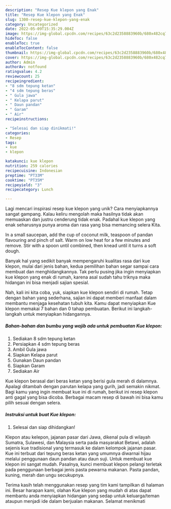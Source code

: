 ```yaml
---
description: "Resep Kue klepon yang Enak"
title: "Resep Kue klepon yang Enak"
slug: 1300-resep-kue-klepon-yang-enak
category: Uncategorized
date: 2022-05-09T15:35:29.004Z
image: https://img-global.cpcdn.com/recipes/63c2d2358883960b/680x482cq70/kue-klepon-foto-resep-utama.jpg
hideToc: false
enableToc: true
enableTocContent: false
thumbnail: https://img-global.cpcdn.com/recipes/63c2d2358883960b/680x482cq70/kue-klepon-foto-resep-utama.jpg
cover: https://img-global.cpcdn.com/recipes/63c2d2358883960b/680x482cq70/kue-klepon-foto-resep-utama.jpg
author: Admin
authorAv: notfound
ratingvalue: 4.2
reviewcount: 25
recipeingredient:
- "8 sdm tepung ketan"
- "4 sdm tepung beras"
- " Gula jawa"
- " Kelapa parut"
- " Daun pandan"
- " Garam"
- " Air"
recipeinstructions:

- "Selesai dan siap dinikmati!"
categories:
- Resep
tags:
- kue
- klepon

katakunci: kue klepon 
nutrition: 259 calories
recipecuisine: Indonesian
preptime: "PT33M"
cooktime: "PT35M"
recipeyield: "3"
recipecategory: Lunch

---
```





Lagi mencari inspirasi resep kue klepon yang unik? Cara menyiapkannya sangat gampang. Kalau keliru mengolah maka hasilnya tidak akan memuaskan dan justru cenderung tidak enak. Padahal kue klepon yang enak seharusnya punya aroma dan rasa yang bisa memancing selera Kita.





In a small saucepan, add the cup of coconut milk, teaspoon of pandan flavouring and pinch of salt. Warm on low heat for a few minutes and remove. Stir with a spoon until combined, then knead until it turns a soft dough.

Banyak hal yang sedikit banyak mempengaruhi kualitas rasa dari kue klepon, mulai dari jenis bahan, kedua pemilihan bahan segar sampai cara membuat dan menghidangkannya. Tak perlu pusing jika ingin menyiapkan kue klepon yang enak di rumah, karena asal sudah tahu triknya maka hidangan ini bisa menjadi sajian spesial.






Nah, kali ini kita coba, yuk, siapkan kue klepon sendiri di rumah. Tetap dengan bahan yang sederhana, sajian ini dapat memberi manfaat dalam membantu menjaga kesehatan tubuh kita. Kamu dapat menyiapkan Kue klepon memakai 7 bahan dan 0 tahap pembuatan. Berikut ini langkah-langkah untuk menyiapkan hidangannya.

<!--inarticleads1-->

##### Bahan-bahan dan bumbu yang wajib ada untuk pembuatan Kue klepon:

1. Sediakan 8 sdm tepung ketan
1. Persiapkan 4 sdm tepung beras
1. Ambil  Gula jawa
1. Siapkan  Kelapa parut
1. Gunakan  Daun pandan
1. Siapkan  Garam
1. Sediakan  Air


Kue klepon berasal dari beras ketan yang berisi gula merah di dalamnya. Apalagi ditambah dengan parutan kelapa yang gurih, jadi semakin nikmat. Bagi kamu yang ingin membuat kue ini di rumah, berikut ini resep klepon anti gagal yang bisa dicoba. Berbagai macam resep di bawah ini bisa kamu pilih sesuai dengan selera. 

<!--inarticleads2-->

##### Instruksi untuk buat Kue klepon:


1. Selesai dan siap dihidangkan!

Klepon atau kelepon, jajanan pasar dari Jawa, dikenal pula di wilayah Sumatra, Sulawesi, dan Malaysia serta pada masyarakat Betawi, adalah sejenis kue tradisional yang termasuk ke dalam kelompok jajanan pasar. Kue ini terbuat dari tepung beras ketan yang umumnya diwarnai hijau melalui penggunaan daun pandan atau daun suji. Untuk membuat kue klepon ini sangat mudah. Pasalnya, kunci membuat klepon pelangi terletak pada penggunaan berbagai jenis pasta pewarna makanan. Pasta pandan, kuning, merah dan ungu secukupnya. 

Terima kasih telah menggunakan resep yang tim kami tampilkan di halaman ini. Besar harapan kami, olahan Kue klepon yang mudah di atas dapat membantu anda menyiapkan hidangan yang sedap untuk keluarga/teman ataupun menjadi ide dalam berjualan makanan. Selamat menikmati
